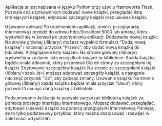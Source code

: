 Aplikacja ta jest napisana w języku Python przy użyciu frameworka Flask. Pozwala ona użytkownikom dodawać nowe książki, przeglądać listę istniejących książek, edytować szczegóły książki oraz usuwać książki.

Używanie aplikacji
Po uruchomieniu aplikacji, otwórz przeglądarkę internetową i przejdź do adresu http://localhost:5000 lub adresu, który wyświetli się w konsoli po uruchomieniu aplikacji.
Dodawanie nowej książki: Na stronie głównej (/liblary/) możesz wypełnić formularz "Dodaj nową książkę" i nacisnąć przycisk "Prześlij", aby dodać nową książkę do biblioteki.
Przeglądanie listy książek: Na stronie głównej (/liblary/) wyświetlona zostanie lista wszystkich książek w bibliotece. Każda książka będzie miała odnośnik, który przeniesie Cię do strony ze szczegółami tej książki.
Edytowanie szczegółów książki: Na stronie ze szczegółami książki (/liblary/<book_id>) możesz edytować szczegóły książki, a następnie nacisnąć przycisk "Go", aby zapisać zmiany.
Usuwanie książki: Na stronie głównej (/liblary/) każda książka będzie miała przycisk "Usuń", który pozwoli Ci usunąć daną książkę z biblioteki.

Podsumowanie
Aplikacja ta pozwala zarządzać biblioteką książek za pomocą prostego interfejsu internetowego. Możesz dodawać, przeglądać, edytować i usuwać książki za pomocą przeglądarki internetowej. Pamiętaj, że to tylko podstawowy przykład, który można dostosować i rozwijać w zależności od potrzeb.
